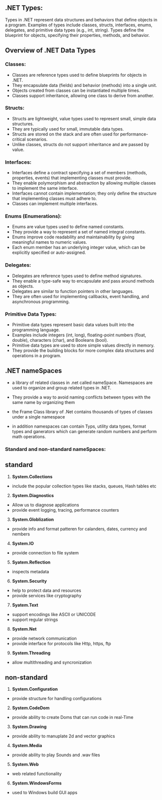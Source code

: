 ## .NET Types:

Types in .NET represent data structures and behaviors that define objects in a program.
Examples of types include classes, structs, interfaces, enums, delegates, and primitive data types (e.g., int, string).
Types define the blueprint for objects, specifying their properties, methods, and behavior.

## Overview of .NET Data Types

### Classes:

- Classes are reference types used to define blueprints for objects in .NET.
- They encapsulate data (fields) and behavior (methods) into a single unit.
- Objects created from classes can be instantiated multiple times.
- Classes support inheritance, allowing one class to derive from another.

### Structs:

- Structs are lightweight, value types used to represent small, simple data structures.
- They are typically used for small, immutable data types.
- Structs are stored on the stack and are often used for performance-critical scenarios.
- Unlike classes, structs do not support inheritance and are passed by value.

### Interfaces:

- Interfaces define a contract specifying a set of members (methods, properties, events) that implementing classes must provide.
- They enable polymorphism and abstraction by allowing multiple classes to implement the same interface.
- Interfaces cannot contain implementation; they only define the structure that implementing classes must adhere to.
- Classes can implement multiple interfaces.

### Enums (Enumerations):

- Enums are value types used to define named constants.
- They provide a way to represent a set of named integral constants.
- Enums improve code readability and maintainability by giving meaningful names to numeric values.
- Each enum member has an underlying integer value, which can be explicitly specified or auto-assigned.

### Delegates:

- Delegates are reference types used to define method signatures.
- They enable a type-safe way to encapsulate and pass around methods as objects.
- Delegates are similar to function pointers in other languages.
- They are often used for implementing callbacks, event handling, and asynchronous programming.

### Primitive Data Types:

- Primitive data types represent basic data values built into the programming language.
- Examples include integers (int, long), floating-point numbers (float, double), characters (char), and Booleans (bool).
- Primitive data types are used to store simple values directly in memory.
- They provide the building blocks for more complex data structures and operations in a program.

## .NET nameSpaces

- a library of related classes in .net called nameSpace. Namespaces are used to organize and group related types in .NET.

- They provide a way to avoid naming conflicts between types with the same name by organizing them

- the Frame Class library of .Net contains thousands of types of classes under a single namespace

- in addition namespaces can contain Typs, utility data types, format types and ganerators which can generate random numbers and perform math operations.

### Standard and non-standard nameSpaces:

## standard

1. **System.Collections**

- include the popular collection types like stacks, queues, Hash tables etc

2. **System.Diagnostics**

- Allow us to diagnose applications
- provide event logging, tracing, performance counters

3. **System.Globlization**

- provide info and format patteren for calanders, dates, currency and nembers

4. **System.IO**

- provide connection to file system

5. **Syatem.Reflection**

- inspects metadata

6. **System.Security**

- help to protect data and resources
- provide services like cryptography

7. **Syatem.Text**

- support encodings like ASCII or UNICODE
- support regular strings

8. **System.Net**

- provide network communication
- provide interface for protocols like Http, https, ftp

9. **System.Threading**

- allow multithreading and syncronization

## non-standard

1. **System.Configuration**

- provide structure for handling configurations

2. **System.CodeDom**

- provide ability to create Doms that can run code in real-Time

3. **System.Drawing**

- provide ability to manuplate 2d and vector graphics

4. **System.Media**

- provide ability to play Sounds and .wav files

5. **System.Web**

- web related functionality

6. **System.WindowsForms**

- used to Windows build GUI apps
